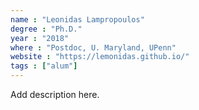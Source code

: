 ```yaml
---
name : "Leonidas Lampropoulos"
degree : "Ph.D."
year : "2018"
where : "Postdoc, U. Maryland, UPenn"
website : "https://lemonidas.github.io/"
tags : ["alum"]
---
```

Add description here.
